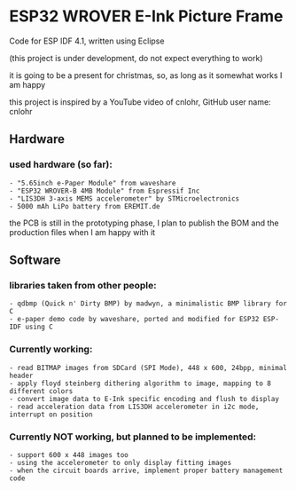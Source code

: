 # ESP32 WROVER E-Ink Picture Frame
 Code for ESP IDF 4.1, written using Eclipse
 
 (this project is under development, do not expect everything to work)
  
  it is going to be a present for christmas, so, as long as it somewhat works I am happy
  
  this project is inspired by a YouTube video of cnlohr, GitHub user name: cnlohr 
    
  ## Hardware
 
  ### used hardware (so far):
    - "5.65inch e-Paper Module" from waveshare
    - "ESP32 WROVER-B 4MB Module" from Espressif Inc
    - "LIS3DH 3-axis MEMS accelerometer" by STMicroelectronics
    - 5000 mAh LiPo battery from EREMIT.de
    
  the PCB is still in the prototyping phase, I plan to publish the BOM and the production files when I am happy with it
    
  ## Software
  
  ### libraries taken from other people:
    - qdbmp (Quick n' Dirty BMP) by madwyn, a minimalistic BMP library for C
    - e-paper demo code by waveshare, ported and modified for ESP32 ESP-IDF using C
  
  ### Currently working:
    - read BITMAP images from SDCard (SPI Mode), 448 x 600, 24bpp, minimal header
    - apply floyd steinberg dithering algorithm to image, mapping to 8 different colors
    - convert image data to E-Ink specific encoding and flush to display
    - read acceleration data from LIS3DH accelerometer in i2c mode, interrupt on position
 
  ### Currently NOT working, but planned to be implemented:
    - support 600 x 448 images too
    - using the accelerometer to only display fitting images
    - when the circuit boards arrive, implement proper battery management code
